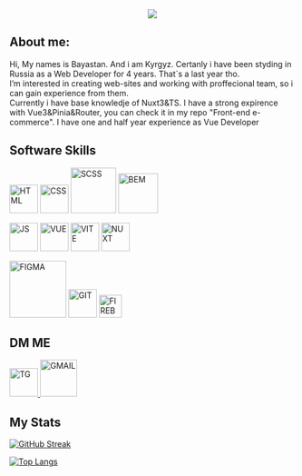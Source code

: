 <div id="header" align="center">
  <img src="https://media.licdn.com/dms/image/D4E16AQG10lzbFHfbqg/profile-displaybackgroundimage-shrink_350_1400/0/1673438163257?e=1678924800&v=beta&t=b6YH5i9rvfPLQ50X7uCDRDzqftIWhV4cep1NIETUSbw"/>
</div>

<h2>About me:</h2>

<p dir="auto">
  Hi, My names is Bayastan. And i am Kyrgyz. Certanly i have been styding in Russia as a Web Developer for 4 years. That`s a last year tho. <br />
  I’m interested in creating web-sites and working with proffecional team, so i can gain experience from them. <br />
  Currently i have base knowledje of Nuxt3&TS. I have a strong expirence with Vue3&Pinia&Router, you can check it in my repo "Front-end e-commerce".
  I have one and half year experience as Vue Developer
</p>

<h2>Software Skills</h2>

<p dir="auto">
  <img src="https://cdn.worldvectorlogo.com/logos/html-1.svg" alt="HTML" style="max-width: 100%; width: 50px;">
<img src="https://cdn.worldvectorlogo.com/logos/css-3.svg" alt="CSS" style="max-width: 100%; width: 50px;">
  <img src="https://cdn.worldvectorlogo.com/logos/sass-1.svg" alt="SCSS" style="max-width: 100%; width: 80px;">
<img src="https://cdn.worldvectorlogo.com/logos/bem.svg" alt="BEM" style="max-width: 100%; width: 70px;">
</p>
<p dir="auto">
  <img src="https://cdn.worldvectorlogo.com/logos/logo-javascript.svg" alt="JS" style="max-width: 100%; width: 50px;">
  <img src="https://cdn.worldvectorlogo.com/logos/vue-js-1.svg" alt="VUE" style="max-width: 100%; width: 50px;">
  <img src="https://cdn.worldvectorlogo.com/logos/vitejs.svg" alt="VITE" style="max-width: 100%; width: 50px;">
  <img src="https://cdn.worldvectorlogo.com/logos/nuxt-2.svg" alt="NUXT" style="max-width: 100%; width: 50px;">
</p>
<p dir="auto">
  <img src="https://cdn.worldvectorlogo.com/logos/figma-5.svg" alt="FIGMA" style="max-width: 100%; width: 100px;">
  <img src="https://cdn.worldvectorlogo.com/logos/git-icon.svg" alt="GIT" style="max-width: 100%; width: 50px;">
  <img src="https://cdn.worldvectorlogo.com/logos/firebase-1.svg" alt="FIREBASE" style="max-width: 100%; width: 40px;">
</p>

<h2>DM ME</h2>

<p dir="auto">
  <a href='https://t.me/bayas1232' target='_blank'>
    <img src="https://cdn.worldvectorlogo.com/logos/telegram.svg" alt="TG" style="max-width: 100%; width: 50px;">
  </a>
  <a href='mailto:godofspeedman@gmail.com' target='_blank'>
    <img src="https://cdn.worldvectorlogo.com/logos/gmail-icon.svg" alt="GMAIL" style="max-width: 100%; width: 65px;">
  </a>
</p>


<h2>My Stats</h2>

[![GitHub Streak](http://github-readme-streak-stats.herokuapp.com?user=Tonight11&theme=dark&background=000000)](https://git.io/streak-stats)

[![Top Langs](https://github-readme-stats.vercel.app/api/top-langs/?username=Tonight11&layout=compact)](https://github.com/anuraghazra/github-readme-stats)
